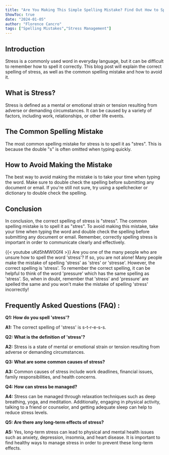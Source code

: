 ```yaml
---
title: "Are You Making This Simple Spelling Mistake? Find Out How to Spell 'Stress' Now!"
ShowToc: true 
date: "2024-01-05"
author: "Florence Cancro" 
tags: ["Spelling Mistakes","Stress Management"]
---
```

## Introduction
Stress is a commonly used word in everyday language, but it can be difficult to remember how to spell it correctly. This blog post will explain the correct spelling of stress, as well as the common spelling mistake and how to avoid it. 

## What is Stress?
Stress is defined as a mental or emotional strain or tension resulting from adverse or demanding circumstances. It can be caused by a variety of factors, including work, relationships, or other life events. 

## The Common Spelling Mistake
The most common spelling mistake for stress is to spell it as "stres". This is because the double "s" is often omitted when typing quickly. 

## How to Avoid Making the Mistake
The best way to avoid making the mistake is to take your time when typing the word. Make sure to double check the spelling before submitting any document or email. If you're still not sure, try using a spellchecker or dictionary to double check the spelling. 

## Conclusion
In conclusion, the correct spelling of stress is "stress". The common spelling mistake is to spell it as "stres". To avoid making this mistake, take your time when typing the word and double check the spelling before submitting any document or email. Remember, correctly spelling stress is important in order to communicate clearly and effectively.

{{< youtube uKd5hMW0Gf4 >}} 
Are you one of the many people who are unsure how to spell the word 'stress'? If so, you are not alone! Many people make the mistake of spelling 'stress' as 'stres' or 'stresse'. However, the correct spelling is 'stress'. To remember the correct spelling, it can be helpful to think of the word 'pressure' which has the same spelling as 'stress'. So, when in doubt, remember that 'stress' and 'pressure' are spelled the same and you won't make the mistake of spelling 'stress' incorrectly!

## Frequently Asked Questions (FAQ) :
**Q1: How do you spell 'stress'?**

**A1:** The correct spelling of 'stress' is s-t-r-e-s-s.

**Q2: What is the definition of 'stress'?**

**A2:** Stress is a state of mental or emotional strain or tension resulting from adverse or demanding circumstances.

**Q3: What are some common causes of stress?**

**A3:** Common causes of stress include work deadlines, financial issues, family responsibilities, and health concerns.

**Q4: How can stress be managed?**

**A4:** Stress can be managed through relaxation techniques such as deep breathing, yoga, and meditation. Additionally, engaging in physical activity, talking to a friend or counselor, and getting adequate sleep can help to reduce stress levels.

**Q5: Are there any long-term effects of stress?**

**A5:** Yes, long-term stress can lead to physical and mental health issues such as anxiety, depression, insomnia, and heart disease. It is important to find healthy ways to manage stress in order to prevent these long-term effects.





